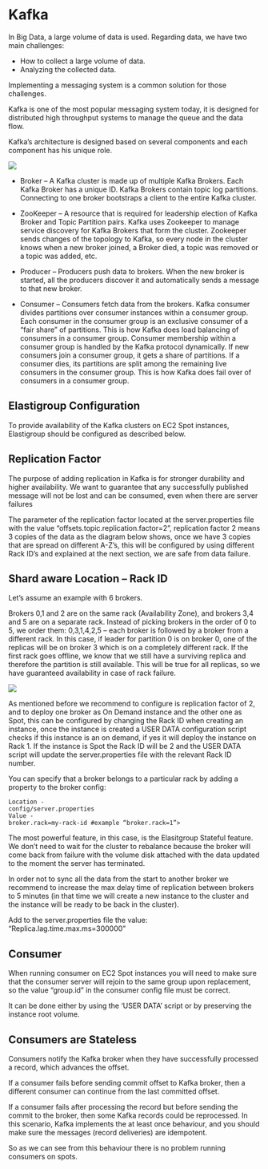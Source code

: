 # Kafka

In Big Data, a large volume of data is used. Regarding data, we have two main challenges:
* How to collect a large volume of data.
* Analyzing the collected data.

Implementing a messaging system is a common solution for those challenges.

Kafka is one of the most popular messaging system today, it is designed for distributed high throughput systems to manage the queue and the data flow.

Kafka’s architecture is designed based on several components and each component has his unique role.

<img src="/elastigroup/_media/kafka-01.png" />

* Broker – A Kafka cluster is made up of multiple Kafka Brokers. Each Kafka Broker has a unique ID. Kafka Brokers contain topic log partitions. Connecting to one broker bootstraps a client to the entire Kafka cluster.

* ZooKeeper – A resource that is required for leadership election of Kafka Broker and Topic Partition pairs. Kafka uses Zookeeper to manage service discovery for Kafka Brokers that form the cluster. Zookeeper sends changes of the topology to Kafka, so every node in the cluster knows when a new broker joined, a Broker died, a topic was removed or a topic was added, etc.

* Producer – Producers push data to brokers. When the new broker is started, all the producers discover it and automatically sends a message to that new broker.

* Consumer –  Consumers fetch data from the brokers. Kafka consumer divides partitions over consumer instances within a consumer group. Each consumer in the consumer group is an exclusive consumer of a “fair share” of partitions. This is how Kafka does load balancing of consumers in a consumer group. Consumer membership within a consumer group is handled by the Kafka protocol dynamically. If new consumers join a consumer group, it gets a share of partitions. If a consumer dies, its partitions are split among the remaining live consumers in the consumer group. This is how Kafka does fail over of consumers in a consumer group.

## Elastigroup Configuration

To provide availability of the Kafka clusters on EC2 Spot instances, Elastigroup should be configured as described below.

## Replication Factor

The purpose of adding replication in Kafka is for stronger durability and higher availability. We want to guarantee that any successfully published message will not be lost and can be consumed, even when there are server failures

The parameter of the replication factor located at the server.properties file with the value “offsets.topic.replication.factor=2”, replication factor 2 means 3 copies of the data as the diagram below shows, once we have 3 copies that are spread on different A-Z’s, this will be configured by using different Rack ID’s and explained at the next section,  we are safe from data failure.

## Shard aware Location – Rack ID

Let’s assume an example with 6 brokers.

Brokers 0,1 and 2 are on the same rack (Availability Zone), and brokers 3,4 and 5 are on a separate rack. Instead of picking brokers in the order of 0 to 5, we order them: 0,3,1,4,2,5 – each broker is followed by a broker from a different rack. In this case, if leader for partition 0 is on broker 0, one of the replicas will be on broker 3 which is on a completely different rack. If the first rack goes offline, we know that we still have a surviving replica and therefore the partition is still available. This will be true for all replicas, so we have guaranteed availability in case of rack failure.

<img src="/elastigroup/_media/kafka-02.png" />

As mentioned before we recommend to configure is replication factor of 2, and to deploy one broker as On Demand instance and the other one as Spot, this can be configured by changing the Rack ID when creating an instance, once the instance is created a USER DATA configuration script checks if this instance is an on demand, if yes it will deploy the instance on Rack 1. If the instance is Spot the Rack ID will be 2 and the USER DATA script will update the server.properties file with the relevant Rack ID number.

You can specify that a broker belongs to a particular rack by adding a property to the broker config:

```
Location -
config/server.properties
Value -
broker.rack=my-rack-id #example “broker.rack=1”>
```

The most powerful feature, in this case, is the Elasitgroup Stateful feature. We don’t need to wait for the cluster to rebalance because the broker will come back from failure with the volume disk attached with the data updated to the moment the server has terminated.

In order not to sync all the data from the start to another broker we recommend to increase the max delay time of replication between brokers to 5 minutes (in that time we will create a new instance to the cluster and the instance will be ready to be back in the cluster).

Add to the server.properties file the value: “Replica.lag.time.max.ms=300000”

## Consumer

When running consumer on EC2 Spot instances you will need to make sure that the consumer server will rejoin to the same group upon replacement, so the value “group.id” in the consumer config file must be correct.

It can be done either by using the ‘USER DATA’ script or by preserving the instance root volume.

## Consumers are Stateless

Consumers notify the Kafka broker when they have successfully processed a record, which advances the offset.

If a consumer fails before sending commit offset to Kafka broker, then a different consumer can continue from the last committed offset.

If a consumer fails after processing the record but before sending the commit to the broker, then some Kafka records could be reprocessed. In this scenario, Kafka implements the at least once behaviour, and you should make sure the messages (record deliveries) are idempotent.

So as we can see from this behaviour there is no problem running consumers on spots.
